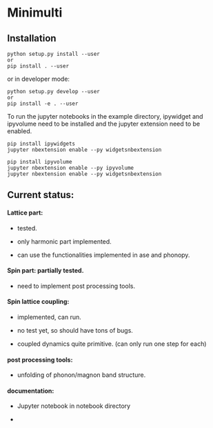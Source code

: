 # Minimulti

## Installation
```
python setup.py install --user
or 
pip install . --user
```
or in developer mode:
```
python setup.py develop --user
or
pip install -e . --user
```

To run the jupyter notebooks in the example directory, ipywidget and ipyvolume need to be installed and the jupyter extension need to be enabled.

```
pip install ipywidgets
jupyter nbextension enable --py widgetsnbextension
```

```
pip install ipyvolume 
jupyter nbextension enable --py ipyvolume
jupyter nbextension enable --py widgetsnbextension
```



## Current status:

#### Lattice part:

- tested.

- only harmonic part implemented.

- can use the functionalities implemented in ase and phonopy.

####     Spin part: partially tested.

- need to implement post processing tools.

####     Spin lattice coupling:

- implemented, can run.

- no test yet, so should have tons of bugs.

- coupled dynamics quite primitive. (can only run one step for each)

####    post processing tools:

- unfolding of phonon/magnon band structure.

#### documentation:

- Jupyter notebook in notebook directory

-
